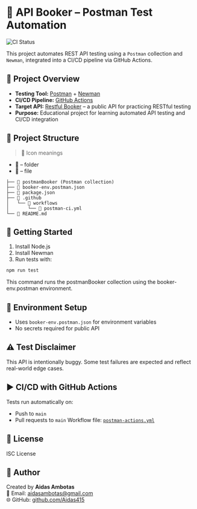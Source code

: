 # 🚀 API Booker – Postman Test Automation

![CI Status](https://github.com/Aidas415/api-booker/actions/workflows/postman-actions.yml/badge.svg)

This project automates REST API testing using a `Postman` collection and `Newman`, integrated into a CI/CD pipeline via GitHub Actions.

## 📖 Project Overview

- **Testing Tool:** [Postman](https://www.postman.com/) + [Newman](https://www.npmjs.com/package/newman)  
- **CI/CD Pipeline:** [GitHub Actions](https://docs.github.com/en/actions)  
- **Target API:** [Restful Booker](https://restful-booker.herokuapp.com) – a public API for practicing RESTful testing  
- **Purpose:** Educational project for learning automated API testing and CI/CD integration

## 🧩 Project Structure

> 📌 Icon meanings

- 📁 –  folder
- 📄 – file

```
├── 📄 postmanBooker (Postman collection)
├── 📄 booker-env.postman.json
├── 📄 package.json
├── 📁 .github
│   └── 📁 workflows
│       └── 📄 postman-ci.yml
└── 📄 README.md
```

## 🏁 Getting Started

1. Install Node.js  
2. Install Newman  
3. Run tests with:
```bash
npm run test
```
This command runs the postmanBooker collection using the booker-env.postman environment.

## 🔐 Environment Setup
- Uses `booker-env.postman.json` for environment variables
- No secrets required for public API

## ⚠️ Test Disclaimer
This API is intentionally buggy. Some test failures are expected and reflect real-world edge cases.

## ▶️ CI/CD with GitHub Actions
Tests run automatically on:
- Push to `main`
- Pull requests to `main`
Workflow file: [`postman-actions.yml`](https://github.com/Aidas415/api-booker/blob/main/.github/workflows/postman-actions.yml)

## 📜 License

ISC License

## 👤 Author

Created by **Aidas Ambotas**  
📧 Email: aidasambotas@gmail.com  
🌐 GitHub: [github.com/Aidas415](https://github.com/Aidas415)